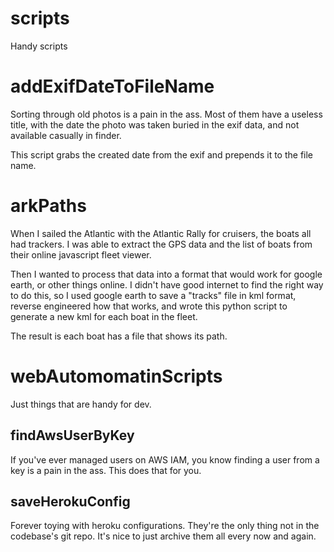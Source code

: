 # scripts
Handy scripts

# addExifDateToFileName
Sorting through old photos is a pain in the ass. Most of them have a useless title, with the date the photo was taken buried in the exif data, and not available casually in finder.

This script grabs the created date from the exif and prepends it to the file name.

# arkPaths
When I sailed the Atlantic with the Atlantic Rally for cruisers, the boats all had trackers. I was able to extract the GPS data and the list of boats from their online javascript fleet viewer.

Then I wanted to process that data into a format that would work for google earth, or other things online. I didn't have good internet to find the right way to do this, so I used google earth to save a "tracks" file in kml format, reverse engineered how that works, and wrote this python script to generate a new kml for each boat in the fleet.

The result is each boat has a file that shows its path.

# webAutomomatinScripts
Just things that are handy for dev.

## findAwsUserByKey
If you've ever managed users on AWS IAM, you know finding a user from a key is a pain in the ass. This does that for you.

## saveHerokuConfig
Forever toying with heroku configurations. They're the only thing not in the codebase's git repo. It's nice to just archive them all every now and again.
